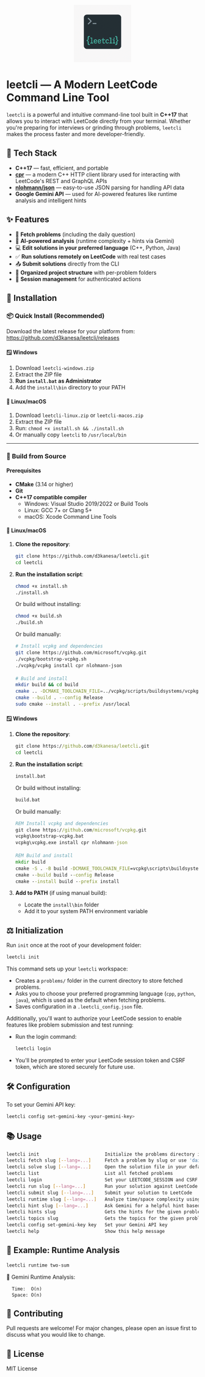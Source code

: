 <p align="center">
  <img src="logo.png" width="150" alt="leetcli logo"/>
</p>


# leetcli — A Modern LeetCode Command Line Tool

`leetcli` is a powerful and intuitive command-line tool built in **C++17** that allows you to interact with LeetCode directly from your terminal. Whether you're preparing for interviews or grinding through problems, `leetcli` makes the process faster and more developer-friendly.

## 🚀 Tech Stack
- **C++17** — fast, efficient, and portable
- **[cpr](https://github.com/libcpr/cpr)** — a modern C++ HTTP client library used for interacting with LeetCode's REST and GraphQL APIs
- **[nlohmann/json](https://github.com/nlohmann/json)** — easy-to-use JSON parsing for handling API data
- **Google Gemini API** — used for AI-powered features like runtime analysis and intelligent hints

## ✨ Features
- 📝 **Fetch problems** (including the daily question)
- 🧠 **AI-powered analysis** (runtime complexity + hints via Gemini)
- 💻 **Edit solutions in your preferred language** (C++, Python, Java)
- ✅ **Run solutions remotely on LeetCode** with real test cases
- 📤 **Submit solutions** directly from the CLI
- 📂 **Organized project structure** with per-problem folders
- 🔑 **Session management** for authenticated actions

## 🔧 Installation

### 📦 Quick Install (Recommended)

Download the latest release for your platform from: https://github.com/d3kanesa/leetcli/releases

#### 🪟 Windows
1. Download `leetcli-windows.zip`
2. Extract the ZIP file
3. **Run `install.bat` as Administrator**
4. Add the `install\bin` directory to your PATH

#### 🐧 Linux/macOS
1. Download `leetcli-linux.zip` or `leetcli-macos.zip`
2. Extract the ZIP file
3. Run: `chmod +x install.sh && ./install.sh`
4. Or manually copy `leetcli` to `/usr/local/bin`

---

### 🔨 Build from Source

#### Prerequisites
- **CMake** (3.14 or higher)
- **Git**
- **C++17 compatible compiler**
  - Windows: Visual Studio 2019/2022 or Build Tools
  - Linux: GCC 7+ or Clang 5+
  - macOS: Xcode Command Line Tools

#### 🐧 Linux/macOS

1. **Clone the repository**:
   ```sh
   git clone https://github.com/d3kanesa/leetcli.git
   cd leetcli
   ```

2. **Run the installation script**:
   ```sh
   chmod +x install.sh
   ./install.sh
   ```

   Or build without installing:
   ```sh
   chmod +x build.sh
   ./build.sh
   ```

   Or build manually:
   ```sh
   # Install vcpkg and dependencies
   git clone https://github.com/microsoft/vcpkg.git
   ./vcpkg/bootstrap-vcpkg.sh
   ./vcpkg/vcpkg install cpr nlohmann-json
   
   # Build and install
   mkdir build && cd build
   cmake .. -DCMAKE_TOOLCHAIN_FILE=../vcpkg/scripts/buildsystems/vcpkg.cmake
   cmake --build . --config Release
   sudo cmake --install . --prefix /usr/local
   ```

#### 🪟 Windows

1. **Clone the repository**:
   ```cmd
   git clone https://github.com/d3kanesa/leetcli.git
   cd leetcli
   ```

2. **Run the installation script**:
   ```cmd
   install.bat
   ```

   Or build without installing:
   ```cmd
   build.bat
   ```

   Or build manually:
   ```cmd
   REM Install vcpkg and dependencies
   git clone https://github.com/microsoft/vcpkg.git
   vcpkg\bootstrap-vcpkg.bat
   vcpkg\vcpkg.exe install cpr nlohmann-json
   
   REM Build and install
   mkdir build
   cmake -S . -B build -DCMAKE_TOOLCHAIN_FILE=vcpkg\scripts\buildsystems\vcpkg.cmake
   cmake --build build --config Release
   cmake --install build --prefix install
   ```

3. **Add to PATH** (if using manual build):
   - Locate the `install\bin` folder
   - Add it to your system PATH environment variable

## ⚖️ Initialization
Run `init` once at the root of your development folder:
```sh
leetcli init
```
This command sets up your `leetcli` workspace:
- Creates a `problems/` folder in the current directory to store fetched problems.
- Asks you to choose your preferred programming language (`cpp`, `python`, `java`), which is used as the default when fetching problems.
- Saves configuration in a `.leetcli_config.json` file.

Additionally, you'll want to authorize your LeetCode session to enable features like problem submission and test running:
- Run the login command:
  ```sh
  leetcli login
  ```
- You'll be prompted to enter your LeetCode session token and CSRF token, which are stored securely for future use.

## 🛠️ Configuration
To set your Gemini API key:
```sh
leetcli config set-gemini-key <your-gemini-key>
```

## 📚 Usage
```sh
leetcli init                        Initialize the problems directory in your current directory
leetcli fetch slug [--lang=...]     Fetch a problem by slug or use 'daily' for the daily question
leetcli solve slug [--lang=...]     Open the solution file in your default editor
leetcli list                        List all fetched problems
leetcli login                       Set your LEETCODE_SESSION and CSRF token
leetcli run slug [--lang=...]       Run your solution against LeetCode testcases
leetcli submit slug [--lang=...]    Submit your solution to LeetCode
leetcli runtime slug [--lang=...]   Analyze time/space complexity using Gemini
leetcli hint slug [--lang=...]      Ask Gemini for a helpful hint based on your solution progress
leetcli hints slug                  Gets the hints for the given problem in leetcode
leetcli topics slug                 Gets the topics for the given problem in leetcode
leetcli config set-gemini-key key   Set your Gemini API key
leetcli help                        Show this help message
```

## 🧠 Example: Runtime Analysis
```sh
leetcli runtime two-sum
```
🧠 Gemini Runtime Analysis:
```
  Time:  O(n)
  Space: O(n)
```

## 🤝 Contributing
Pull requests are welcome! For major changes, please open an issue first to discuss what you would like to change.

## 📄 License
MIT License
